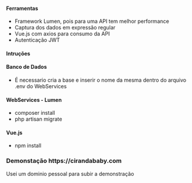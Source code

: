 
<h4>Ferramentas</h4>
<ul>
    <li>Framework Lumen, pois para uma API tem melhor performance</li>
    <li>Captura dos dados em expressão regular</li>
    <li>Vue.js com axios para consumo da API</li>
    <li>Autenticação JWT</li>
</ul>
<h4>Intruções</h4>

<h4>Banco de Dados</h4>
<ul>
    <li>É necessario cria a base e inserir o nome da mesma dentro do arquivo .env do WebServices</li>
</ul>

<h4>WebServices - Lumen</h4>
<ul>
    <li>composer install</li>
    <li>php artisan migrate</li>
</ul>

<h4>Vue.js</h4>
<ul>
    <li>npm install</li>
</ul>

<h3>Demonstação https://cirandababy.com</h3>
<p>Usei um dominio pessoal para subir a demonstração</p>
